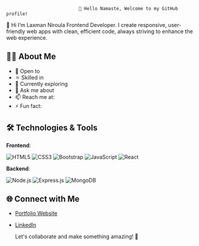                                👋 Hello Namaste, Welcome to my GitHub profile!

🌟  Hi I’m Laxman Niroula Frontend Developer. I create responsive, user-friendly web apps with clean, efficient code, always striving to enhance the web experience.

## 👨‍💻 About Me

- 🔭 Open to 
- ⚛️ Skilled in 
- 🌱 Currently exploring
- 💬 Ask me about 
- 📫 Reach me at:
- ⚡ Fun fact:


## 🛠️ Technologies & Tools

**Frontend**:  

![HTML5](https://img.shields.io/badge/-HTML5-white?logo=html5&logoColor=E34F26) 
![CSS3](https://img.shields.io/badge/-CSS3-white?logo=css3&logoColor=1572B6) 
![Bootstrap](https://img.shields.io/badge/-Bootstrap-white?logo=bootstrap&logoColor=563D7C) 
![JavaScript](https://img.shields.io/badge/-JavaScript-white?logo=javascript&logoColor=F7DF1E) 
![React](https://img.shields.io/badge/-React-white?logo=react&logoColor=61DAFB)

**Backend**:  

![Node.js](https://img.shields.io/badge/-Node.js-white?logo=node.js&logoColor=339933) 
![Express.js](https://img.shields.io/badge/-Express-white?logo=express&logoColor=000000) 
![MongoDB](https://img.shields.io/badge/-MongoDB-white?logo=mongodb&logoColor=47A248)



## 🌐 Connect with Me

- [Portfolio Website](https://laxmanniroula.com.np/)  
- [LinkedIn](https://www.linkedin.com/in/laxman-niroula/)  



   Let's collaborate and make something amazing! 🌟
